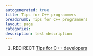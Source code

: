```yaml
---
autogenerated: true
title: Tips for C++ programmers
breadcrumb: Tips for C++ programmers
layout: page
categories: 
description: test description
---
```


1.  REDIRECT [Tips for C++ developers](Tips_for_C++_developers "wikilink")
